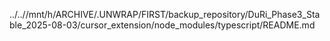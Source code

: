 ../..//mnt/h/ARCHIVE/.UNWRAP/FIRST/backup_repository/DuRi_Phase3_Stable_2025-08-03/cursor_extension/node_modules/typescript/README.md